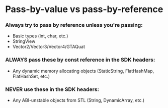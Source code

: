 # Pass-by-value vs pass-by-reference

### Always try to pass by reference unless you're passing:
* Basic types (int, char, etc.)
* StringView
* Vector2/Vector3/Vector4/GTAQuat

### ALWAYS pass these by const reference in the SDK headers:
* Any dynamic memory allocating objects (StaticString, FlatHashMap, FlatHashSet, etc.)

### NEVER use these in the SDK headers:
* Any ABI-unstable objects from STL (String, DynamicArray, etc.)
